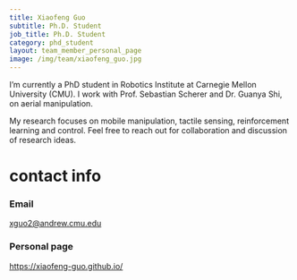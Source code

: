 ```yaml
---
title: Xiaofeng Guo
subtitle: Ph.D. Student
job_title: Ph.D. Student
category: phd_student
layout: team_member_personal_page
image: /img/team/xiaofeng_guo.jpg
---
```


I’m currently a PhD student in Robotics Institute at Carnegie Mellon University (CMU). I work with Prof. Sebastian Scherer and Dr. Guanya Shi, on aerial manipulation.

My research focuses on mobile manipulation, tactile sensing, reinforcement learning and control. Feel free to reach out for collaboration and discussion of research ideas.


# contact info #

### Email ###
[xguo2@andrew.cmu.edu](mailto:xguo2@andrew.cmu.edu)

### Personal page ###
<a href="https://xiaofeng-guo.github.io/" target="_blank">https://xiaofeng-guo.github.io/</a>

